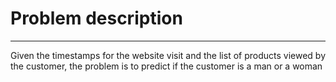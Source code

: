 # Problem description
 ****
 Given the timestamps for the website visit and the list of products viewed by the customer,
 the problem is to predict if the customer is a man or a woman
